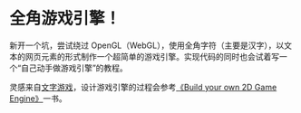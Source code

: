 # 全角游戏引擎！

新开一个坑，尝试绕过 OpenGL（WebGL），使用全角字符（主要是汉字），以文本的网页元素的形式制作一个超简单的游戏引擎。实现代码的同时也会试着写一个“自己动手做游戏引擎”的教程。

灵感来自[文字游戏](https://wordgame.cc/)，设计游戏引擎的过程会参考[《Build your own 2D Game Engine》](https://gamethemedgroup.github.io/GTCS-GameEngine/)一书。

